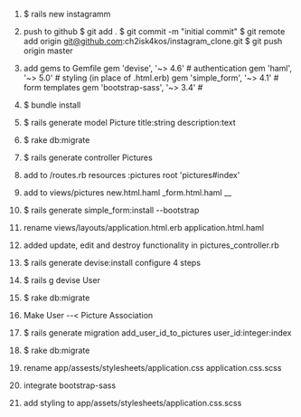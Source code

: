 1. $ rails new instagramm

2. push to github
$ git add .
$ git commit -m "initial commit"
$ git remote add origin git@github.com:ch2isk4kos/instagram_clone.git
$ git push origin master

3. add gems to Gemfile
    gem 'devise', '~> 4.6'          # authentication
    gem 'haml', '~> 5.0'            # styling (in place of .html.erb)
    gem 'simple_form', '~> 4.1'     # form templates
    gem 'bootstrap-sass', '~> 3.4'  #

4. $ bundle install

5. $ rails generate model Picture title:string description:text

6. $ rake db:migrate

7. $ rails generate controller Pictures

8. add to /routes.rb
    resources :pictures
    root 'pictures#index'

9. add to views/pictures
    new.html.haml
    _form.html.haml
__

10. $ rails generate simple_form:install --bootstrap

11. rename views/layouts/application.html.erb
    application.html.haml

12. added update, edit and destroy functionality in pictures_controller.rb

13. $ rails generate devise:install
    configure 4 steps

14. $ rails g devise User

15. $ rake db:migrate

16. Make User --< Picture Association

17. $ rails generate migration add_user_id_to_pictures user_id:integer:index

18. $ rake db:migrate

19. rename app/assests/stylesheets/application.css
    application.css.scss

20. integrate bootstrap-sass

21. add styling to app/assets/stylesheets/application.css.scss
